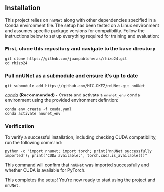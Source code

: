 
## Installation
This project relies on `nnUNet` along with other dependencies specified in a Conda environment file. The setup has been tested on a Linux environment and assumes specific package versions for compatibility. Follow the instructions below to set up everything required for training and evaluation:


### First, clone this repository and navigate to the base directory
```shell
git clone https://github.com/juampabloheras/rhizo24.git
cd rhizo24
```

### Pull nnUNet as a submodule and ensure it's up to date
```shell
git submodule add https://github.com/MIC-DKFZ/nnUNet.git nnUNet
```


*[conda](https://docs.conda.io/projects/conda/en/latest/user-guide/getting-started.html)* **(Recommended)** - Create and activate a `nnunet_env` conda environment using the provided environment definition:

```shell
conda env create -f conda.yaml
conda activate nnunet_env
```

### Verification

To verify a successful installation, including checking CUDA compatibility, run the following command:

```shell
python -c "import nnunet; import torch; print('nnUNet successfully imported'); print('CUDA available:', torch.cuda.is_available())"
```

This command will confirm that `nnUNet` was imported successfully and whether CUDA is available for PyTorch.

This completes the setup! You’re now ready to start using the project and `nnUNet`.
